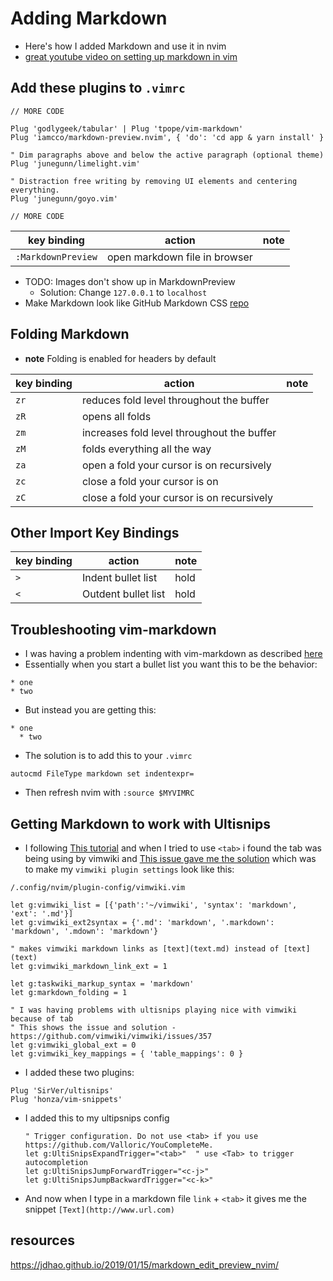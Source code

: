 # Adding Markdown
* Here's how I added Markdown and use it in nvim
* [great youtube video on setting up markdown in vim](https://www.youtube.com/watch?v=22JAs0kNA9k)
## Add these plugins to `.vimrc`
```
// MORE CODE

Plug 'godlygeek/tabular' | Plug 'tpope/vim-markdown'
Plug 'iamcco/markdown-preview.nvim', { 'do': 'cd app & yarn install' }

" Dim paragraphs above and below the active paragraph (optional theme)
Plug 'junegunn/limelight.vim'

" Distraction free writing by removing UI elements and centering everything.
Plug 'junegunn/goyo.vim'

// MORE CODE
```

| key binding        | action                        | note |
|--------------------|-------------------------------|------|
| `:MarkdownPreview` | open markdown file in browser |      |

* TODO: Images don't show up in MarkdownPreview
  - Solution: Change `127.0.0.1` to `localhost`
* Make Markdown look like GitHub Markdown CSS [repo](https://github.com/sindresorhus/github-markdown-css)

## Folding Markdown
* **note** Folding is enabled for headers by default

| key binding | action                                     | note |
|-------------|--------------------------------------------|------|
| `zr`        | reduces fold level throughout the buffer   |      |
| `zR`        | opens all folds                            |      |
| `zm`        | increases fold level throughout the buffer |      |
| `zM`        | folds everything all the way               |      |
| `za`        | open a fold your cursor is on recursively  |      |
| `zc`        | close a fold your cursor is on             |      |
| `zC`        | close a fold your cursor is on recursively |      |

## Other Import Key Bindings
| key binding | action              | note         |
|-------------|---------------------|--------------|
| `>`         | Indent bullet list  | hold <Shift> |
| `<`         | Outdent bullet list | hold <Shift> |

## Troubleshooting vim-markdown
* I was having a problem indenting with vim-markdown as described <a href="https://github.com/plasticboy/vim-markdown/issues/126" target="_blank">here</a>
* Essentially when you start a bullet list you want this to be the behavior:

```
* one
* two
```

*  But instead you are getting this:

```
* one
  * two
```

* The solution is to add this to your `.vimrc`

```
autocmd FileType markdown set indentexpr=
```

* Then refresh nvim with `:source $MYVIMRC`

## Getting Markdown to work with Ultisnips 
* I following <a href="https://jdhao.github.io/2019/01/15/markdown_edit_preview_nvim/" target="_blank">This tutorial</a> and when I tried to use `<tab>` i found the tab was being using by vimwiki and <a href="https://github.com/vimwiki/vimwiki/issues/357" target="_blank">This issue gave me the solution</a> which was to make my `vimwiki plugin settings` look like this: 
  
`/.config/nvim/plugin-config/vimwiki.vim`

  ```
  let g:vimwiki_list = [{'path':'~/vimwiki', 'syntax': 'markdown', 'ext': '.md'}]
  let g:vimwiki_ext2syntax = {'.md': 'markdown', '.markdown': 'markdown', '.mdown': 'markdown'}

  " makes vimwiki markdown links as [text](text.md) instead of [text](text)
  let g:vimwiki_markdown_link_ext = 1

  let g:taskwiki_markup_syntax = 'markdown'
  let g:markdown_folding = 1

  " I was having problems with ultisnips playing nice with vimwiki because of tab
  " This shows the issue and solution - https://github.com/vimwiki/vimwiki/issues/357
  let g:vimwiki_global_ext = 0
  let g:vimwiki_key_mappings = { 'table_mappings': 0 }
  ```

* I added these two plugins:

```
Plug 'SirVer/ultisnips'
Plug 'honza/vim-snippets'
```

* I added this to my ultipsnips config 
  
  
  ```
  " Trigger configuration. Do not use <tab> if you use https://github.com/Valloric/YouCompleteMe.
  let g:UltiSnipsExpandTrigger="<tab>"  " use <Tab> to trigger autocompletion
  let g:UltiSnipsJumpForwardTrigger="<c-j>"
  let g:UltiSnipsJumpBackwardTrigger="<c-k>"
  ```

* And now when I type in a markdown file `link` + `<tab>` it gives me the snippet `[Text](http://www.url.com)` 
  
## resources
https://jdhao.github.io/2019/01/15/markdown_edit_preview_nvim/
